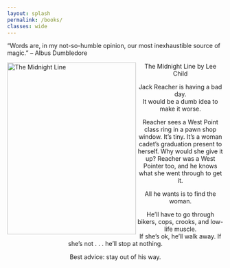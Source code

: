 ```yaml
---
layout: splash
permalink: /books/
classes: wide
---
```

“Words are, in my not-so-humble opinion, our most inexhaustible source of magic.” – Albus Dumbledore



<div class="box">
  <div class="img">
  <img src="https://www.jackreacher.com/wp-content/uploads/2020/08/jack_reacher_jacket_uk_the_midnight_line@2x.jpg" alt = "The Midnight Line" width=300px height=400px align=left>
  </div>
  <div>
    <p align = "center"> The Midnight Line by Lee Child</p>
    <p align = "center">Jack Reacher is having a bad day.<br />
      It would be a dumb idea to make it worse.</p>
    <p align = "center">Reacher sees a West Point class ring in a pawn shop window. It’s tiny. It&#8217;s a woman cadet’s graduation present to herself. Why would she give it up? Reacher was a West Pointer too, and he knows what she went through to get it.</p>
    <p align = "center">All he wants is to find the woman.</p>
    <p align = "center">He’ll have to go through bikers, cops, crooks, and low-life muscle.<br />
If she’s ok, he’ll walk away. If she’s not . . . he’ll stop at nothing.</p>
    <p align = "center">Best advice: stay out of his way.</p>
  </div>
</div>

